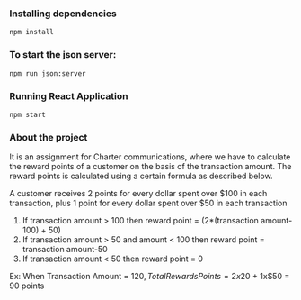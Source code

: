 ### Installing dependencies

    npm install

### To start the json server:

    npm run json:server

### Running React Application

    npm start

### About the project

It is an assignment for Charter communications, where we have to calculate the reward points of a customer on the basis of the transaction amount. The reward points is calculated using a certain formula as described below.

A customer receives 2 points for every dollar spent over $100 in each transaction, plus 1 point for every dollar spent over $50 in each transaction

1. If transaction amount > 100
   then reward point = (2\*(transaction amount-100) + 50)
2. If transaction amount > 50 and amount < 100
   then reward point = transaction amount-50
3. If transaction amount < 50
   then reward point = 0

Ex: When Transaction Amount = $120,
Total Rewards Points = 2x$20 + 1x$50 = 90 points
